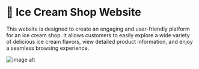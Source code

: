 # 🍨 Ice Cream Shop Website
This website is designed to create an engaging and user-friendly platform for an ice cream shop. It allows customers to easily explore a wide variety of delicious ice cream flavors, view detailed product information, and enjoy a seamless browsing experience.

![image alt](https://github.com/Mohamed-Nasser2/Ice-Cream-Shop/blob/36b7671b3c4edfdb4a4bb17e456d2c7ba22a9f00/icecreame.png)
